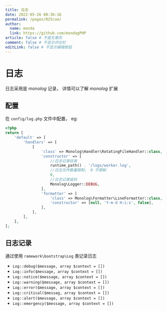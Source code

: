 ```yaml
---
title: 日志
date: 2022-05-26 08:36:16
permalink: /pages/025cae/
author: 
  name: monda
  link: https://github.com/mondagPHP
article: false # 不是文章页
comment: false # 不显示评论栏
editLink: false # 不显示编辑按钮
---
```

# 日志

日志采用是 *monolog* 记录， 详情可以了解 *monolog* 扩展

## 配置

在 `config/log.php` 文件中配置， eg:

```php
<?php
return [
    'default' => [
        'handlers' => [
            [
                'class' => Monolog\Handler\RotatingFileHandler::class,
                'constructor' => [
                    //日志记录目录
                    runtime_path() . '/logs/worker.log', 
                    //日志文件数量限制， 0 不限制
                    0, 
                    //日志记录级别
                    Monolog\Logger::DEBUG,      
                ],
                'formatter' => [
                    'class' => Monolog\Formatter\LineFormatter::class,
                    'constructor' => [null, 'Y-m-d H:i:s', false],
                ],
            ],
        ],
    ],
];
```

## 日志记录

通过使用 `ramework\bootstrap\Log` 类记录日志

- `Log::debug($message, array $context = [])`
- `Log::info($message, array $context = [])`
- `Log::notice($message, array $context = [])`
- `Log::warning($message, array $context = [])`
- `Log::error($message, array $context = [])`
- `Log::critical($messag, array $context = [])`
- `Log::alert($message, array $context = [])`
- `Log::emergency($message, array $context = [])`
